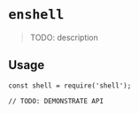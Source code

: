 # `enshell`

> TODO: description

## Usage

```
const shell = require('shell');

// TODO: DEMONSTRATE API
```
